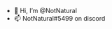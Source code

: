 - 👋 Hi, I’m @NotNatural
- 📫 NotNatural#5499 on discord

<!---
NotNatural/NotNatural is a ✨ special ✨ repository because its `README.md` (this file) appears on your GitHub profile.
You can click the Preview link to take a look at your changes.
--->
